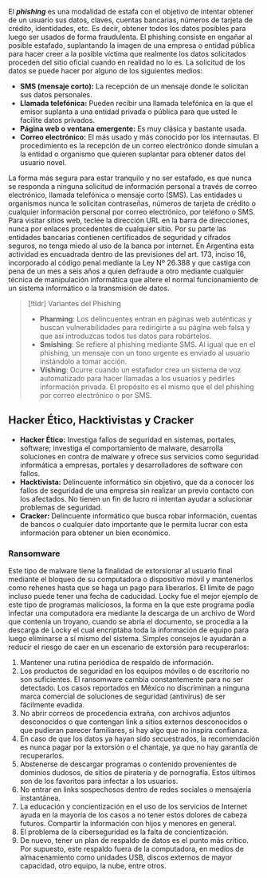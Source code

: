 El ***phishing*** es una modalidad de estafa con el objetivo de intentar obtener de un usuario sus datos, claves, cuentas bancarias, números de tarjeta de crédito, identidades, etc. Es decir, obtener todos los datos posibles para luego ser usados de forma fraudulenta.
El phishing consiste en engañar al posible estafado, suplantando la imagen de una empresa o entidad pública para hacer creer a la posible víctima que realmente los datos solicitados proceden del sitio oficial cuando en realidad no lo es. La solicitud de los datos se puede hacer por alguno de los siguientes medios:
- **SMS (mensaje corto):** La recepción de un mensaje donde le solicitan sus datos personales.
- **Llamada telefónica:** Pueden recibir una llamada telefónica en la que el emisor suplanta a una entidad privada o pública para que usted le facilite datos privados.
- **Página web o ventana emergente:** Es muy clásica y bastante usada.
- **Correo electrónico:** El más usado y más conocido por los internautas. El procedimiento es la recepción de un correo electrónico donde simulan a la entidad o organismo que quieren suplantar para obtener datos del usuario novel.

La forma más segura para estar tranquilo y no ser estafado, es que nunca se responda a ninguna solicitud de información personal a través de correo electrónico, llamada telefónica o mensaje corto (SMS). Las entidades u organismos nunca le solicitan contraseñas, números de tarjeta de crédito o cualquier información personal por correo electrónico, por teléfono o SMS.
Para visitar sitios web, teclee la dirección URL en la barra de direcciones, nunca por enlaces procedentes de cualquier sitio. Por su parte las entidades bancarias contienen certificados de seguridad y cifrados seguros, no tenga miedo al uso de la banca por internet.
En Argentina esta actividad es encuadrada dentro de las previsiones del art. 173, inciso 16, incorporado al código penal mediante la Ley Nº 26.388 y que castiga con pena de un mes a seis años a quien defraude a otro mediante cualquier técnica de manipulación informática que altere el normal funcionamiento de un sistema informático o la transmisión de datos.
>[!tldr] Variantes del Phishing
>- **Pharming**: Los delincuentes entran en páginas web auténticas y buscan vulnerabilidades para redirigirte a su página web falsa y que así introduzcas todos tus datos para robártelos.
>- **Smishing**: Se refiere al phishing mediante SMS. Al igual que en el phishing, un mensaje con un tono urgente es enviado al usuario instándolo a tomar acción.
>- **Vishing**: Ocurre cuando un estafador crea un sistema de voz automatizado para hacer llamadas a los usuarios y pedirles información privada. El propósito es el mismo que el del phishing por correo electrónico o por SMS.
## Hacker Ético, Hacktivistas y Cracker
- **Hacker Ético:** Investiga fallos de seguridad en sistemas, portales, software; investiga el comportamiento de malware, desarrolla soluciones en contra de malware y ofrece sus servicios como seguridad informática a empresas, portales y desarrolladores de software con fallos.
- **Hacktivista:** Delincuente informático sin objetivo, que da a conocer los fallos de seguridad de una empresa sin realizar un previo contacto con los afectados. No tienen un fin de lucro ni intentan ayudar a solucionar problemas de seguridad.
- **Cracker:** Delincuente informático que busca robar información, cuentas de bancos o cualquier dato importante que le permita lucrar con esta información para obtener un bien económico.
### Ransomware
Este tipo de malware tiene la finalidad de extorsionar al usuario final mediante el bloqueo de su computadora o dispositivo móvil y mantenerlos como rehenes hasta que se haga un pago para liberarlos. El límite de pago incluso puede tener una fecha de caducidad. Locky fue el mejor ejemplo de este tipo de programas maliciosos, la forma en la que este programa podía infectar una computadora era mediante la descarga de un archivo de Word que contenía un troyano, cuando se abría el documento, se procedía a la descarga de Locky el cual encriptaba toda la información de equipo para luego eliminarse a sí mismo del sistema.
Simples consejos le ayudarán a reducir el riesgo de caer en un escenario de extorsión para recuperarlos:
1. Mantener una rutina periódica de respaldo de información.
2. Los productos de seguridad en los equipos móviles o de escritorio no son suficientes. El ransomware cambia constantemente para no ser detectado. Los casos reportados en México no discriminan a ninguna marca comercial de soluciones de seguridad (antivirus) de ser fácilmente evadida.
3. No abrir correos de procedencia extraña, con archivos adjuntos desconocidos o que contengan link a sitios externos desconocidos o que pudieran parecer familiares, si hay algo que no inspira confianza.
4. En caso de que los datos ya hayan sido secuestrados, la recomendación es nunca pagar por la extorsión o el chantaje, ya que no hay garantía de recuperarlos.
5. Abstenerse de descargar programas o contenido provenientes de dominios dudosos, de sitios de piratería y de pornografía. Estos últimos son de los favoritos para infectar a los usuarios.
6. No entrar en links sospechosos dentro de redes sociales o mensajería instantánea.
7. La educación y concientización en el uso de los servicios de Internet ayuda en la mayoría de los casos a no tener estos dolores de cabeza futuros. Compartir la información con hijos y menores en general.
8. El problema de la ciberseguridad es la falta de concientización.
9. De nuevo, tener un plan de respaldo de datos es el punto más crítico. Por supuesto, este respaldo fuera de la computadora, en medios de almacenamiento como unidades USB, discos externos de mayor capacidad, otro equipo, la nube, entre otros.
